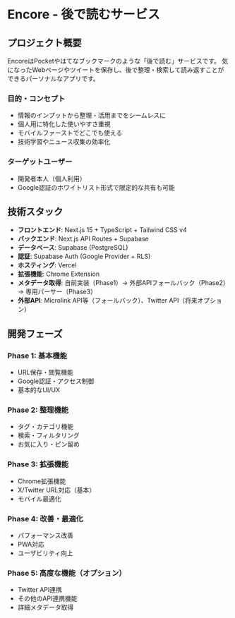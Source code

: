 # Encore - 後で読むサービス

## プロジェクト概要

EncoreはPocketやはてなブックマークのような「後で読む」サービスです。
気になったWebページやツイートを保存し、後で整理・検索して読み返すことができるパーソナルなアプリです。

### 目的・コンセプト

- 情報のインプットから整理・活用までをシームレスに
- 個人用に特化した使いやすさ重視
- モバイルファーストでどこでも使える
- 技術学習やニュース収集の効率化

### ターゲットユーザー

- 開発者本人（個人利用）
- Google認証のホワイトリスト形式で限定的な共有も可能

## 技術スタック

- **フロントエンド**: Next.js 15 + TypeScript + Tailwind CSS v4
- **バックエンド**: Next.js API Routes + Supabase
- **データベース**: Supabase (PostgreSQL)
- **認証**: Supabase Auth (Google Provider + RLS)
- **ホスティング**: Vercel
- **拡張機能**: Chrome Extension
- **メタデータ取得**: 自前実装（Phase1）→ 外部APIフォールバック（Phase2）→ 専用パーサー（Phase3）
- **外部API**: Microlink API等（フォールバック）、Twitter API（将来オプション）

## 開発フェーズ

### Phase 1: 基本機能
- URL保存・閲覧機能
- Google認証・アクセス制御
- 基本的なUI/UX

### Phase 2: 整理機能
- タグ・カテゴリ機能
- 検索・フィルタリング
- お気に入り・ピン留め

### Phase 3: 拡張機能
- Chrome拡張機能
- X/Twitter URL対応（基本）
- モバイル最適化

### Phase 4: 改善・最適化
- パフォーマンス改善
- PWA対応
- ユーザビリティ向上

### Phase 5: 高度な機能（オプション）
- Twitter API連携
- その他のAPI連携機能
- 詳細メタデータ取得
